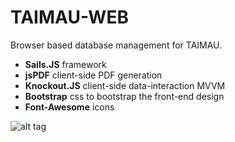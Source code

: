 # TAIMAU-WEB
Browser based database management for TAIMAU.

- **Sails.JS** framework
- **jsPDF** client-side PDF generation
- **Knockout.JS** client-side data-interaction MVVM
- **Bootstrap** css to bootstrap the front-end design
- **Font-Awesome** icons

![alt tag](https://dl.dropboxusercontent.com/u/49722688/images/taimau_screenshot.png)
